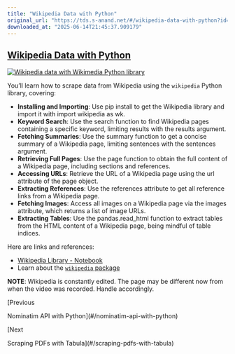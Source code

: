 ```yaml
---
title: "Wikipedia Data with Python"
original_url: "https://tds.s-anand.net/#/wikipedia-data-with-python?id=wikipedia-data-with-python"
downloaded_at: "2025-06-14T21:45:37.909179"
---
```


[Wikipedia Data with Python](#/wikipedia-data-with-python?id=wikipedia-data-with-python)
----------------------------------------------------------------------------------------

[![Wikipedia data with Wikimedia Python library](https://i.ytimg.com/vi_webp/b6puvm-QEY0/sddefault.webp)](https://youtu.be/b6puvm-QEY0)

You’ll learn how to scrape data from Wikipedia using the `wikipedia` Python library, covering:

* **Installing and Importing**: Use pip install to get the Wikipedia library and import it with import wikipedia as wk.
* **Keyword Search**: Use the search function to find Wikipedia pages containing a specific keyword, limiting results with the results argument.
* **Fetching Summaries**: Use the summary function to get a concise summary of a Wikipedia page, limiting sentences with the sentences argument.
* **Retrieving Full Pages**: Use the page function to obtain the full content of a Wikipedia page, including sections and references.
* **Accessing URLs**: Retrieve the URL of a Wikipedia page using the url attribute of the page object.
* **Extracting References**: Use the references attribute to get all reference links from a Wikipedia page.
* **Fetching Images**: Access all images on a Wikipedia page via the images attribute, which returns a list of image URLs.
* **Extracting Tables**: Use the pandas.read\_html function to extract tables from the HTML content of a Wikipedia page, being mindful of table indices.

Here are links and references:

* [Wikipedia Library - Notebook](https://colab.research.google.com/drive/1-w8Jo6xcQs2jK0NxNddPW4HVCZhXmTBe)
* Learn about the [`wikipedia` package](https://wikipedia.readthedocs.io/en/latest/)

**NOTE**: Wikipedia is constantly edited. The page may be different now from when the video was recorded. Handle accordingly.

[Previous

Nominatim API with Python](#/nominatim-api-with-python)

[Next

Scraping PDFs with Tabula](#/scraping-pdfs-with-tabula)